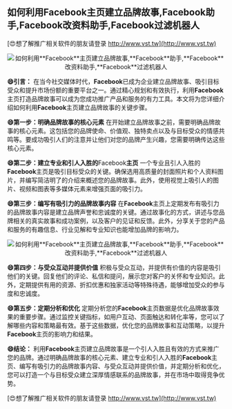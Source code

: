 ## **如何利用**Facebook**主页建立品牌故事,**Facebook**助手,**Facebook**改资料助手,**Facebook**过滤机器人**

[😍想了解推广相关软件的朋友请登录 http://www.vst.tw](http://www.vst.tw)

 <center><img src="https://vst.tw/MP4/tuiguang/png/7.png" alt="如何利用**Facebook**主页建立品牌故事,**Facebook**助手,**Facebook**改资料助手,**Facebook**过滤机器人"></center>

**😄引言：**
在当今社交媒体时代，**Facebook**已成为企业建立品牌故事、吸引目标受众和提升市场份额的重要平台之一。通过精心规划和有效执行，利用**Facebook**主页打造品牌故事可以成为您成功推广产品和服务的有力工具。本文将为您详细介绍如何利用**Facebook**主页建立品牌故事的关键步骤。

**😄第一步：明确品牌故事的核心元素**
在开始建立品牌故事之前，需要明确品牌故事的核心元素。这包括您的品牌使命、价值观、独特卖点以及与目标受众的情感共鸣等。要成功吸引人们的注意并让他们对您的品牌产生兴趣，您需要明确传达这些核心元素。

**😄第二步：建立专业和引人入胜的**Facebook**主页**
一个专业且引人入胜的**Facebook**主页是吸引目标受众的关键。确保选用高质量的封面照片和个人资料图片，并编写简洁明了的介绍来概述您的品牌故事。此外，使用视觉上吸引人的图片、视频和图表等多媒体元素来增强页面的吸引力。

**😄第三步：编写有吸引力的品牌故事内容**
在**Facebook**主页上定期发布有吸引力的品牌故事内容是建立品牌声誉和忠诚度的关键。通过故事化的方式，讲述与您品牌相关的真实故事和成功案例，以及客户的见证和反馈。此外，分享关于您的产品和服务的有趣信息、行业见解和专业知识也能增加品牌的影响力。

 <center><img src="https://vst.tw/MP4/tuiguang/png/0.png" alt="如何利用**Facebook**主页建立品牌故事,**Facebook**助手,**Facebook**改资料助手,**Facebook**过滤机器人"></center>

**😄第四步：与受众互动并提供价值**
积极与受众互动，并提供有价值的内容是吸引他们的关键。回复他们的评论、私信和提问，展示您对客户的关怀和专业知识。此外，定期提供有用的资源、折扣优惠和独家活动等特殊待遇，能够增加受众的参与度和忠诚度。

**😄第五步：定期分析和优化**
定期分析您的**Facebook**主页数据是优化品牌故事效果的重要步骤。通过监控关键指标，如用户互动、页面触达和转化率等，您可以了解哪些内容和策略最有效。基于这些数据，优化您的品牌故事和互动策略，以提升**Facebook**主页的影响力和结果。

**😄结论：**
利用**Facebook**主页建立品牌故事是一个引人入胜且有效的方式来推广您的品牌。通过明确品牌故事的核心元素、建立专业和引人入胜的**Facebook**主页、编写有吸引力的品牌故事内容、与受众互动并提供价值，并定期分析和优化，您可以打造一个与目标受众建立深厚情感联系的品牌故事，并在市场中取得竞争优势。

[😍想了解推广相关软件的朋友请登录 http://www.vst.tw](http://www.vst.tw)




